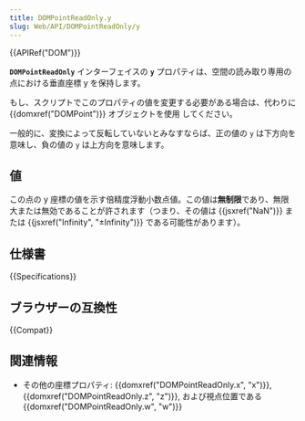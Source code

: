 ```yaml
---
title: DOMPointReadOnly.y
slug: Web/API/DOMPointReadOnly/y
---
```


{{APIRef("DOM")}}

**`DOMPointReadOnly`** インターフェイスの **`y`** プロパティは、空間の読み取り専用の点における垂直座標 y を保持します。

もし、スクリプトでこのプロパティの値を変更する必要がある場合は、代わりに {{domxref("DOMPoint")}} オブジェクトを使用 してください。

一般的に、変換によって反転していないとみなすならば、正の値の `y` は下方向を意味し、負の値の `y` は上方向を意味します。

## 値

この点の y 座標の値を示す倍精度浮動小数点値。この値は**無制限**であり、無限大または無効であることが許されます（つまり、その値は {{jsxref("NaN")}} または {{jsxref("Infinity", "±Infinity")}} である可能性があります）。

## 仕様書

{{Specifications}}

## ブラウザーの互換性

{{Compat}}

## 関連情報

- その他の座標プロパティ: {{domxref("DOMPointReadOnly.x", "x")}},
  {{domxref("DOMPointReadOnly.z", "z")}}, および視点位置である {{domxref("DOMPointReadOnly.w", "w")}}
